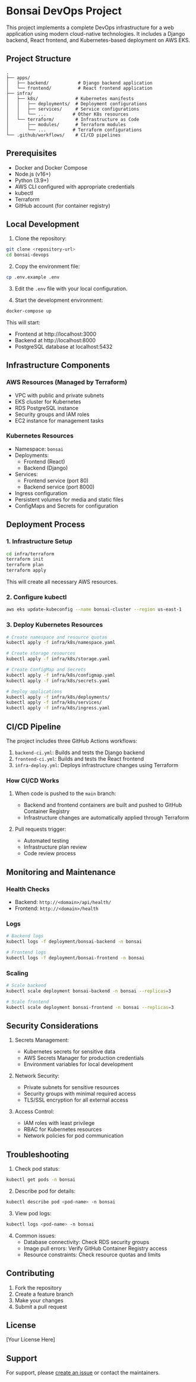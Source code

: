 # Bonsai DevOps Project

This project implements a complete DevOps infrastructure for a web application using modern cloud-native technologies. It includes a Django backend, React frontend, and Kubernetes-based deployment on AWS EKS.

## Project Structure

```
.
├── apps/
│   ├── backend/           # Django backend application
│   └── frontend/          # React frontend application
├── infra/
│   ├── k8s/              # Kubernetes manifests
│   │   ├── deployments/  # Deployment configurations
│   │   ├── services/     # Service configurations
│   │   └── ...          # Other K8s resources
│   └── terraform/        # Infrastructure as Code
│       ├── modules/      # Terraform modules
│       └── ...          # Terraform configurations
└── .github/workflows/    # CI/CD pipelines
```

## Prerequisites

- Docker and Docker Compose
- Node.js (v16+)
- Python (3.9+)
- AWS CLI configured with appropriate credentials
- kubectl
- Terraform
- GitHub account (for container registry)

## Local Development

1. Clone the repository:
```bash
git clone <repository-url>
cd bonsai-devops
```

2. Copy the environment file:
```bash
cp .env.example .env
```

3. Edit the `.env` file with your local configuration.

4. Start the development environment:
```bash
docker-compose up
```

This will start:
- Frontend at http://localhost:3000
- Backend at http://localhost:8000
- PostgreSQL database at localhost:5432

## Infrastructure Components

### AWS Resources (Managed by Terraform)
- VPC with public and private subnets
- EKS cluster for Kubernetes
- RDS PostgreSQL instance
- Security groups and IAM roles
- EC2 instance for management tasks

### Kubernetes Resources
- Namespace: `bonsai`
- Deployments:
  - Frontend (React)
  - Backend (Django)
- Services:
  - Frontend service (port 80)
  - Backend service (port 8000)
- Ingress configuration
- Persistent volumes for media and static files
- ConfigMaps and Secrets for configuration

## Deployment Process

### 1. Infrastructure Setup

```bash
cd infra/terraform
terraform init
terraform plan
terraform apply
```

This will create all necessary AWS resources.

### 2. Configure kubectl

```bash
aws eks update-kubeconfig --name bonsai-cluster --region us-east-1
```

### 3. Deploy Kubernetes Resources

```bash
# Create namespace and resource quotas
kubectl apply -f infra/k8s/namespace.yaml

# Create storage resources
kubectl apply -f infra/k8s/storage.yaml

# Create ConfigMap and Secrets
kubectl apply -f infra/k8s/configmap.yaml
kubectl apply -f infra/k8s/secrets.yaml

# Deploy applications
kubectl apply -f infra/k8s/deployments/
kubectl apply -f infra/k8s/services/
kubectl apply -f infra/k8s/ingress.yaml
```

## CI/CD Pipeline

The project includes three GitHub Actions workflows:

1. `backend-ci.yml`: Builds and tests the Django backend
2. `frontend-ci.yml`: Builds and tests the React frontend
3. `infra-deploy.yml`: Deploys infrastructure changes using Terraform

### How CI/CD Works

1. When code is pushed to the `main` branch:
   - Backend and frontend containers are built and pushed to GitHub Container Registry
   - Infrastructure changes are automatically applied through Terraform

2. Pull requests trigger:
   - Automated testing
   - Infrastructure plan review
   - Code review process

## Monitoring and Maintenance

### Health Checks
- Backend: `http://<domain>/api/health/`
- Frontend: `http://<domain>/health`

### Logs
```bash
# Backend logs
kubectl logs -f deployment/bonsai-backend -n bonsai

# Frontend logs
kubectl logs -f deployment/bonsai-frontend -n bonsai
```

### Scaling
```bash
# Scale backend
kubectl scale deployment bonsai-backend -n bonsai --replicas=3

# Scale frontend
kubectl scale deployment bonsai-frontend -n bonsai --replicas=3
```

## Security Considerations

1. Secrets Management:
   - Kubernetes secrets for sensitive data
   - AWS Secrets Manager for production credentials
   - Environment variables for local development

2. Network Security:
   - Private subnets for sensitive resources
   - Security groups with minimal required access
   - TLS/SSL encryption for all external access

3. Access Control:
   - IAM roles with least privilege
   - RBAC for Kubernetes resources
   - Network policies for pod communication

## Troubleshooting

1. Check pod status:
```bash
kubectl get pods -n bonsai
```

2. Describe pod for details:
```bash
kubectl describe pod <pod-name> -n bonsai
```

3. View pod logs:
```bash
kubectl logs <pod-name> -n bonsai
```

4. Common issues:
   - Database connectivity: Check RDS security groups
   - Image pull errors: Verify GitHub Container Registry access
   - Resource constraints: Check resource quotas and limits

## Contributing

1. Fork the repository
2. Create a feature branch
3. Make your changes
4. Submit a pull request

## License

[Your License Here]

## Support

For support, please [create an issue](repository-issues-url) or contact the maintainers.
